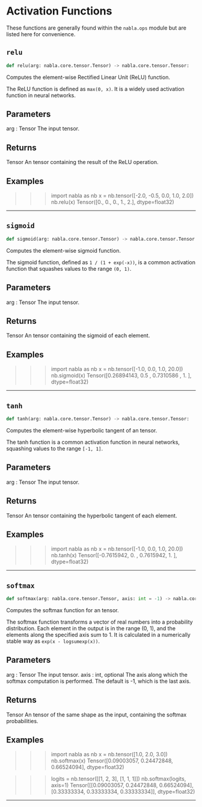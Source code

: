 # Activation Functions

These functions are generally found within the `nabla.ops` module but are listed here for convenience.

## `relu`

```python
def relu(arg: nabla.core.tensor.Tensor) -> nabla.core.tensor.Tensor:
```
Computes the element-wise Rectified Linear Unit (ReLU) function.

The ReLU function is defined as `max(0, x)`. It is a widely used
activation function in neural networks.

Parameters
----------
arg : Tensor
    The input tensor.

Returns
-------
Tensor
    An tensor containing the result of the ReLU operation.

Examples
--------
>>> import nabla as nb
>>> x = nb.tensor([-2.0, -0.5, 0.0, 1.0, 2.0])
>>> nb.relu(x)
Tensor([0., 0., 0., 1., 2.], dtype=float32)

---
## `sigmoid`

```python
def sigmoid(arg: nabla.core.tensor.Tensor) -> nabla.core.tensor.Tensor:
```
Computes the element-wise sigmoid function.

The sigmoid function, defined as `1 / (1 + exp(-x))`, is a common
activation function that squashes values to the range `(0, 1)`.

Parameters
----------
arg : Tensor
    The input tensor.

Returns
-------
Tensor
    An tensor containing the sigmoid of each element.

Examples
--------
>>> import nabla as nb
>>> x = nb.tensor([-1.0, 0.0, 1.0, 20.0])
>>> nb.sigmoid(x)
Tensor([0.26894143, 0.5       , 0.7310586 , 1.        ], dtype=float32)

---
## `tanh`

```python
def tanh(arg: nabla.core.tensor.Tensor) -> nabla.core.tensor.Tensor:
```
Computes the element-wise hyperbolic tangent of an tensor.

The tanh function is a common activation function in neural networks,
squashing values to the range `[-1, 1]`.

Parameters
----------
arg : Tensor
    The input tensor.

Returns
-------
Tensor
    An tensor containing the hyperbolic tangent of each element.

Examples
--------
>>> import nabla as nb
>>> x = nb.tensor([-1.0, 0.0, 1.0, 20.0])
>>> nb.tanh(x)
Tensor([-0.7615942,  0.       ,  0.7615942,  1.       ], dtype=float32)

---
## `softmax`

```python
def softmax(arg: nabla.core.tensor.Tensor, axis: int = -1) -> nabla.core.tensor.Tensor:
```
Computes the softmax function for an tensor.

The softmax function transforms a vector of real numbers into a probability
distribution. Each element in the output is in the range (0, 1), and the
elements along the specified axis sum to 1. It is calculated in a
numerically stable way as `exp(x - logsumexp(x))`.

Parameters
----------
arg : Tensor
    The input tensor.
axis : int, optional
    The axis along which the softmax computation is performed. The default
    is -1, which is the last axis.

Returns
-------
Tensor
    An tensor of the same shape as the input, containing the softmax
    probabilities.

Examples
--------
>>> import nabla as nb
>>> x = nb.tensor([1.0, 2.0, 3.0])
>>> nb.softmax(x)
Tensor([0.09003057, 0.24472848, 0.66524094], dtype=float32)

>>> logits = nb.tensor([[1, 2, 3], [1, 1, 1]])
>>> nb.softmax(logits, axis=1)
Tensor([[0.09003057, 0.24472848, 0.66524094],
       [0.33333334, 0.33333334, 0.33333334]], dtype=float32)

---
